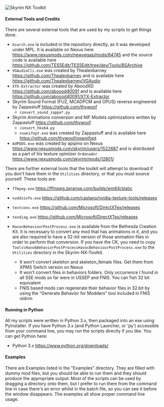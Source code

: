 ![Skyrim NX Toolkit](https://camo.githubusercontent.com/b10a380e93a478c591f32704011f9bd54012d1f3/68747470733a2f2f692e696d6775722e636f6d2f5a4979553079612e706e67)

#### External Tools and Credits
There are several external tools that are used by my scripts to get things done.
- `bsarch.exe` is included in the repository directly, as it was developed under MPL.
  It is available on Nexus here
  <https://www.nexusmods.com/newvegas/mods/64745> and the source code is available here
  <https://github.com/TES5Edit/TES5Edit/tree/dev/Tools/BSArchive>
- `VGAudioCli.exe` was created by Thealexbarney
  <https://github.com/Thealexbarney> and is available here
  <https://github.com/Thealexbarney/VGAudio>
- `XTX-Extractor` was created by AboodXD
  <https://github.com/aboood40091> and is available here
  <https://github.com/aboood40091/XTX-Extractor>
- Skyrim Sound Format (FUZ, MCADPCM and OPUS) reverse engineered by Zappastuff <https://github.com/thywoof>
    - `convert_sound_zappa*.py`
- Skyrim Animations conversion and NIF Models optimizations written by Zappastuff <https://github.com/thywoof>
    - `convert_hkx64.py`
    - `nswnifopt.exe` was created by Zappastuff and is available here <https://github.com/thywoof/nswnifopt>
- `AdPDDS.exe` was created by apipino on Nexus <https://www.nexusmods.com/skyrim/users/1522687> and is distributed as a part of his texture opimizer `Ordenador` <https://www.nexusmods.com/skyrim/mods/12801/>

There are further external tools that the toolkit will attempt to download if you don't have them in the `Utilities` directory, or that you must source yourself.
These tools are:
- `ffmpeg.exe` <https://ffmpeg.zeranoe.com/builds/win64/static>
- `nvddsinfo.exe` <https://github.com/castano/nvidia-texture-tools/releases>
- `textconv.exe` <https://github.com/Microsoft/DirectXTex/releases>
- `texdiag.exe` <https://github.com/Microsoft/DirectXTex/releases>
- `HavocBehaviourPostProcess.exe` is available from the Bethesda Creation Kit.
  It is necessary to convert any mod that has animations in it, and you are also required to have a 32-bit version of those animation files in order to perform that conversion.
  If you have the CK, you need to copy `Tools\HavokBehaviorPostProcessHavocBehaviourPostProcess.exe` to the `Utilities` directory in the Skyrim-NX-Toolkit.

    - It won’t convert skeleton and skeleton_female files. Get them from XPMS Switch version on Nexus
    - It won’t convert files in behaviors folders. Only occurrence I found in all SSE mods so far were in USSEP and FNIS. You can fish 32 bit equivalent
    - FNIS based mods can regenerate their behavior files in 32 bit by using the “Generate Behavior for Modders” tool included in FNIS oldrim

#### Running in Python
All my scripts were written in Python 3.x, then packaged into an exe using PyInstaller.
If you have Python 3.x (and Python Launcher, or 'py') accessible from your command line, you may run the scripts directly if you like.
You can get Python here:
- Python 3.x https://www.python.org/downloads/

#### Examples
There are Examples listed in the "Examples" directory. They are filled with dummy mod files, but you should be able to run them and they should produce the appropriate output.
Most of the scripts can be used by dragging a directory onto them, but I prefer to run them from the command line in case there's an error whilst in the batch file, so you can see it before the window disappears.
The examples all show proper command line usage.